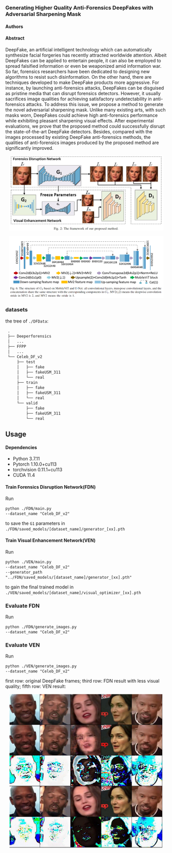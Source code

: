 ### Generating Higher Quality Anti-Forensics DeepFakes with Adversarial Sharpening Mask

#### Authors
#### Abstract
DeepFake, an artificial intelligent technology which can automatically synthesize facial forgeries has recently attracted worldwide attention. Albeit DeepFakes can be applied to entertain people, it can also be employed to spread falsified information or even be weaponized amid information war. So far, forensics researchers have been dedicated to designing new algorithms to resist such disinformation. On the other hand, there are techniques developed to make DeepFake products more aggressive. For instance, by launching anti-forensics attacks, DeepFakes can be disguised as pristine media that can disrupt forensics detectors. However, it usually sacrifices image qualities for achieving satisfactory undetectability in anti-forensics attacks. To address this issue, we propose a method to generate the novel adversarial sharpening mask. Unlike many existing arts, with such masks worn, DeepFakes could achieve high anti-forensics performance while exhibiting pleasant sharpening visual effects. After experimental evaluations, we prove that the proposed method could successfully disrupt the state-of-the-art DeepFake detectors. Besides, compared with the images processed by existing DeepFake anti-forensics methods, the qualities of anti-forensics images produced by the proposed method are significantly improved.



<p align="center">
  <img src="https://github.com/BingFanSpace/ViS-GAN/blob/main/readme_images/framwork.jpg" width="480">
</p>

<p align="center">
  <img src="https://github.com/BingFanSpace/ViS-GAN/blob/main/readme_images/G2.png" width="480">
</p>


### datasets
the tree of `./DFData`:
```
 .
 ├── Deeperforensics
 │   ...
 ├── FFPP
 │   ...
 └── Celeb_DF_v2
     ├── test
     │   ├── fake
     │   ├── fakeUSM_311
     │   └── real
     ├── train
     │   ├── fake
     │   ├── fakeUSM_311
     │   └── real
     └── valid
         ├── fake
         ├── fakeUSM_311
         └── real
```

## Usage
#### Dependencies
- Python 3.7.11
- Pytorch 1.10.0+cu113
- torchvision 0.11.1+cu113
- CUDA 11.4

#### Train Forensics Disruption Network(FDN)
Run
```shell
python ./FDN/main.py 
--dataset_name "Celeb_DF_v2" 
```
to save the `G1` parameters in `./FDN/saved_models/[dataset_name]/generator_[xx].pth`

#### Train Visual Enhancement Network(VEN)
Run
```shell
python ./VEN/main.py 
--dataset_name "Celeb_DF_v2" 
--generator_path "../FDN/saved_models/[dataset_name]/generator_[xx].pth"
```
to gain the final trained model in `./VEN/saved_models/[dataset_name]/visual_optimizer_[xx].pth`

### Evaluate FDN
Run
```shell
python ./FDN/generate_images.py 
--dataset_name "Celeb_DF_v2" 
```


### Evaluate VEN
Run
```shell
python ./VEN/generate_images.py 
--dataset_name "Celeb_DF_v2" 
```

first row: original DeepFake frames; third row: FDN result with less visual quality; fifth row: VEN result:
<p align="center">
  <img src="https://github.com/BingFanSpace/ViS-GAN/blob/main/readme_images/compare_FDN_VEN.png" width="480">
</p>
